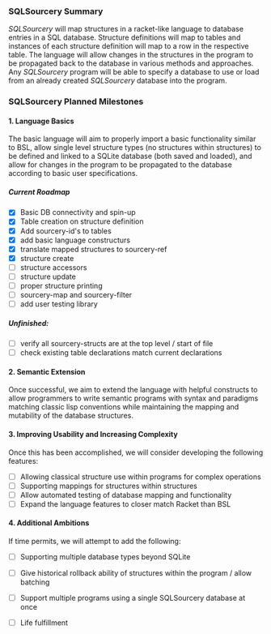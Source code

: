 ### SQLSourcery Summary
*SQLSourcery* will map structures in a racket-like language to database entries in a SQL database. Structure definitions will map to tables and instances of each structure definition will map to a row in the respective table. The language will allow changes in the structures in the program to be propagated back to the database in various methods and approaches. Any *SQLSourcery* program will be able to specify a database to use or load from an already created *SQLSourcery* database into the program.


### SQLSourcery Planned Milestones

#### 1. Language Basics
The basic language will aim to properly import a basic functionality similar to BSL, allow single level structure types (no structures within structures) to be defined and linked to a SQLite database (both saved and loaded), and allow for changes in the program to be propagated to the database according to basic user specifications.

##### Current Roadmap
- [x] Basic DB connectivity and spin-up
- [x] Table creation on structure definition
- [x] Add sourcery-id's to tables
- [x] add basic language constructurs
- [X] translate mapped structures to sourcery-ref
- [X] structure create
- [ ] structure accessors
- [ ] structure update
- [ ] proper structure printing
- [ ] sourcery-map and sourcery-filter
- [ ] add user testing library

##### Unfinished:
- [ ] verify all sourcery-structs are at the top level / start of file
- [ ] check existing table declarations match current declarations

#### 2. Semantic Extension
Once successful, we aim to extend the language with helpful constructs to allow programmers to write semantic programs with syntax and paradigms matching classic lisp conventions while maintaining the mapping and mutability of the database structures.

#### 3. Improving Usability and Increasing Complexity
Once this has been accomplished, we will consider developing the following features:
- [ ] Allowing classical structure use within programs for complex operations
- [ ] Supporting mappings for structures within structures
- [ ] Allow automated testing of database mapping and functionality
- [ ] Expand the language features to closer match Racket than BSL

#### 4. Additional Ambitions

If time permits, we will attempt to add the following:
- [ ] Supporting multiple database types beyond SQLite
- [ ] Give historical rollback ability of structures within the program / allow batching
- [ ] Support multiple programs using a single SQLSourcery database at once
- [ ] Life fulfillment


